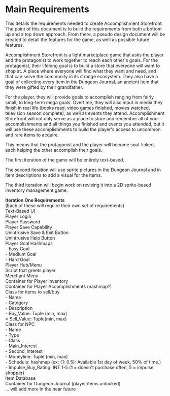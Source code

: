 # Main Requirements

This details the requirements needed to create Accomplishment Storefront. The point of this document is to build the requirements from both a bottom up and a top down approach. From there, a pseudo design document will be created to detail the features for the game, as well as possible future features.

Accomplishment Storefront is a light marketplace game that asks the player and the protagonist to work together to reach each other's goals. For the protagonist, their lifelong goal is to build a store that everyone will want to shop at. A place where everyone will find what they want and need, and that can serve the community in its strange ecosystem. They also have a goal of collecting every item in the Dungeon Journal, an ancient item that they were gifted by their grandfather.

For the player, they will provide goals to accomplish ranging from fairly small, to long-term mega goals. Overtime, they will also input in media they finish in real life (books read, video games finished, movies watched, television season complete), as well as events they attend. Accomplishment Storefront will not only serve as a place to store and remember all of your accomplishments and all things you finished and events you attended, but it will use these accomplishments to build the player's access to uncommon and rare items to acquire. 

This means that the protagonist and the player will become soul-linked, each helping the other accomplish their goals. 

The first iteration of the game will be entirely text-based. 

The second iteration will use sprite pictures in the Dungeon Journal and in item descriptions to add a visual for the  items. 

The third iteration will begin work on revising it into a 2D sprite-based inventory management game. 

<b>Iteration One Requirements</b>
<br>(Each of these will require their own set of requirements)
<br>Text-Based UI
<br>Player Login
<br>Player Password
<br>Player Save Capability 
<br>Unintrusive Save & Exit Button
<br>Unintrusive Help Button
<br>Player Goal Hashmaps
<br>    - Easy Goal
<br>    - Medium Goal
<br>    - Hard Goal
<br>Player Hub/Menu
<br>Script that greets player
<br>Merchant Menu
<br>Container for Player Inventory
<br>Container for Player Accomplishments (hashmap?)
<br>Class for items to sell/buy
<br>    - Name
<br>    - Category
<br>    - Description
<br>    - Buy_Value: Tuple (min, max)
<br>    = Sell_Value: Tuple(min, max)
<br>Class for NPC 
<br>    - Name
<br>    - Type
<br>    - Class
<br>    - Main_Interest
<br>    - Second_Interest
<br>    - Moneyline: Tuple (min, max)
<br>    - Schedule: hashmap (ex: {1: 0.5}: Available 1st day of week, 50% of time.)
<br>    - Impulse_Buy_Rating: INT 1-5 (1 = doesn't purchase often, 5 = impulse shopper)
<br>Item Database
<br>Container for Dungeon Journal (player items unlocked)
<br>... will add more in the near future



